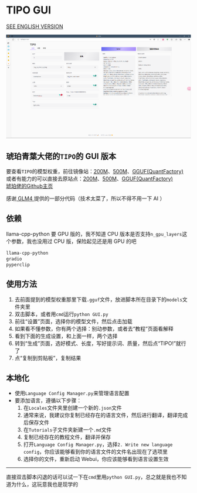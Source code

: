 # TIPO GUI

[SEE ENGLISH VERSION](README-en.md)

![img.png](img.png)

## 琥珀青葉大佬的`TIPO`的 GUI 版本

要查看`TIPO`的模型权重，前往镜像站：[200M](https://hf-mirror.com/KBlueLeaf/TIPO-200M)、[500M](https://hf-mirror.com/KBlueLeaf/TIPO-500M)、[GGUF(QuantFactory)](https://hf-mirror.com/QuantFactory/TIPO-500M-GGUF)  
或者有能力的可以直接去原站点：[200M](https://huggingface.co/KBlueLeaf/TIPO-200M)、[500M](https://huggingface.co/KBlueLeaf/TIPO-500M)、[GGUF(QuantFactory)](https://huggingface.co/QuantFactory/TIPO-500M-GGUF)  
[琥珀佬的Github主页](https://github.com/KohakuBlueleaf)

感谢[ GLM4 ](https://chatglm.cn/main/alltoolsdetail?lang=zh)提供的一部分代码（技术太菜了，所以不得不用一下 AI ）

## 依赖

llama-cpp-python 要 GPU 版的，我不知道 CPU 版本是否支持`n_gpu_layers`这个参数，我也没用过 CPU 版，保险起见还是用 GPU 的吧

```
llama-cpp-python
gradio
pyperclip
```

## 使用方法

1. 去前面提到的模型权重那里下载`.gguf`文件，放进脚本所在目录下的`models`文件夹里
2. 双击脚本，或者用`cmd`运行`python GUI.py`
3. 前往“设置”页面，选择你的模型文件，然后点击加载
4. 如果看不懂参数，你有两个选择：别动参数，或者去“教程”页面看解释
5. 看到下面的生成设置，和上面一样，两个选择
6. 转到“生成”页面，选好模式、长度，写好提示词、质量，然后点“TIPO!”就行了
7. 点“复制到剪贴板”，复制结果

## 本地化

- 使用`Language Config Manager.py`来管理语言配置
- 要添加语言，遵循以下步骤：
    1. 在`Locales`文件夹里创建一个新的`.json`文件
    2. 通常来说，我建议你复制已经存在的语言文件，然后进行翻译，翻译完成后保存文件
    3. 在`Tutorials`子文件夹新建一个`.md`文件
    4. 复制已经存在的教程文件，翻译并保存
    5. 打开`Language Config Manager.py`，选择`2. Write new language config`，你应该能够看到你的语言文件的文件名出现在了选项里
    6. 选择你的文件，重新启动 Webui，你应该能够看到语言设置生效

---

直接双击脚本闪退的话可以试一下在`cmd`里用`python GUI.py`，总之就是我也不知道为什么，这玩意我也是现学的